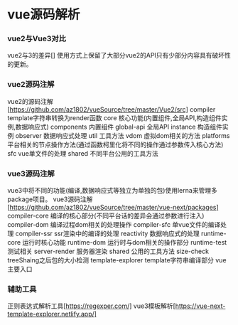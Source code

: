 # vue源码解析

### vue2与Vue3对比
vue2与3的差异[]
使用方式上保留了大部分vue2的API只有少部分内容具有破坏性的更新。

### vue2源码注解
vue2的源码注解[https://github.com/az1802/vueSource/tree/master/Vue2/src]
compiler                    template字符串转换为render函数
core                        核心功能(内置组件,全局API,构造组件实例,数据响应式)
    components              内置组件
    global-api              全局API
    instance                构造组件实例
    observer                数据响应式处理
    util                    工具方法
    vdom                    虚拟dom相关的方法
platforms                   平台相关的节点操作方法(通过函数柯里化将不同的操作通过参数传入核心方法)
sfc                         vue单文件的处理
shared                      不同平台公用的工具方法

### vue3源码注解
vue3中将不同的功能(编译,数据响应式等独立为单独的包)使用lerna来管理多package项目。
vue3源码注解[https://github.com/az1802/vueSource/tree/master/vue-next/packages]
compiler-core               编译的核心部分(不同平台话的差异会通过参数进行注入)
compiler-dom                编译过程dom相关的处理操作
compiler-sfc                单vue文件的编译处理
compiler-ssr                ssr渲染中的编译的处理
reactivity                  数据响应式的处理
runtime-core                运行时核心功能
runtime-dom                 运行时与dom相关的操作部分
runtime-test                测试相关
server-render               服务器渲染
shared                      公用的工具方法
size-check                  treeShaing之后包的大小检测
template-explorer           template字符串编译部分
vue                         主要入口


### 辅助工具
正则表达式解析工具[https://regexper.com/]
vue3模板解析[https://vue-next-template-explorer.netlify.app/]